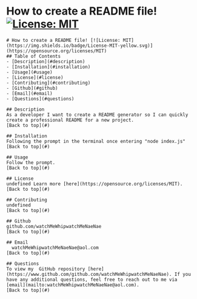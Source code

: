 
  # How to create a README file! [![License: MIT](https://img.shields.io/badge/License-MIT-yellow.svg)](https://opensource.org/licenses/MIT)
    
    # How to create a README file! [![License: MIT](https://img.shields.io/badge/License-MIT-yellow.svg)](https://opensource.org/licenses/MIT)
    ## Table of Contents
    - [Description](#description)
    - [Installation](#installation)
    - [Usage](#usage)
    - [License](#license)
    - [Contributing](#contributing)
    - [Github](#github)
    - [Email](#email)
    - [Questions](#questions)
  
    ## Description
    As a developer I want to create a README generator so I can quickly create a professional README for a new project.
    [Back to top](#)
  
    ## Installation
    Following the prompt in the terminal once entering "node index.js"
    [Back to top](#)
  
    ## Usage
    Follow the prompt.
    [Back to top](#)
  
    ## License
    undefined Learn more [here](https://opensource.org/licenses/MIT).
    [Back to top](#)
  
    ## Contributing
    undefined
    [Back to top](#)
  
    ## Github
    github.com/watchMeWhipwatchMeNaeNae
    [Back to top](#)
  
    ## Email
      watchMeWhipwatchMeNaeNae@aol.com
    [Back to top](#)
  
    ## Questions
    To view my  GitHub repository [here](https://www.github.com/github.com/watchMeWhipwatchMeNaeNae). If you have any additional questions, feel free to reach out to me via [email](mailto:watchMeWhipwatchMeNaeNae@aol.com).
    [Back to top](#)
